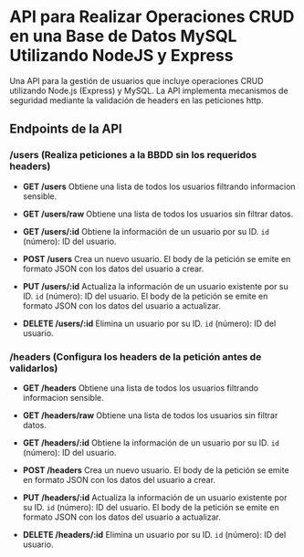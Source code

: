 # API para Realizar Operaciones CRUD en una Base de Datos MySQL Utilizando NodeJS y Express

Una API para la gestión de usuarios que incluye operaciones CRUD utilizando Node.js (Express) y MySQL. La API implementa mecanismos de seguridad mediante la validación de headers en las peticiones http.

## Endpoints de la API

### /users (Realiza peticiones a la BBDD sin los requeridos headers)

- **GET /users**
  Obtiene una lista de todos los usuarios filtrando informacion sensible.


- **GET /users/raw**
  Obtiene una lista de todos los usuarios sin filtrar datos.


- **GET /users/:id**
  Obtiene la información de un usuario por su ID.
  `id` (número): ID del usuario.

- **POST /users**
  Crea un nuevo usuario.
  El body de la petición se emite en formato JSON con los datos del usuario a crear.

- **PUT /users/:id**
  Actualiza la información de un usuario existente por su ID.
  `id` (número): ID del usuario.
  El body de la petición se emite en formato JSON con los datos del usuario a actualizar.

- **DELETE /users/:id**
  Elimina un usuario por su ID.
  `id` (número): ID del usuario.

### /headers (Configura los headers de la petición antes de validarlos)
- **GET /headers**
  Obtiene una lista de todos los usuarios filtrando informacion sensible.


- **GET /headers/raw**
  Obtiene una lista de todos los usuarios sin filtrar datos.


- **GET /headers/:id**
  Obtiene la información de un usuario por su ID.
  `id` (número): ID del usuario.

- **POST /headers**
  Crea un nuevo usuario.
  El body de la petición se emite en formato JSON con los datos del usuario a crear.

- **PUT /headers/:id**
  Actualiza la información de un usuario existente por su ID.
  `id` (número): ID del usuario.
  El body de la petición se emite en formato JSON con los datos del usuario a actualizar.

- **DELETE /headers/:id**
  Elimina un usuario por su ID.
  `id` (número): ID del usuario.




